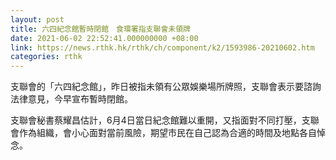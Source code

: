 ```yaml
---
layout: post
title: 六四紀念館暫時閉館　食環署指支聯會未領牌
date: 2021-06-02 22:52:41.000000000 +08:00
link: https://news.rthk.hk/rthk/ch/component/k2/1593986-20210602.htm
categories: rthk
---
```


支聯會的「六四紀念館」，昨日被指未領有公眾娛樂場所牌照，支聯會表示要諮詢法律意見，今早宣布暫時閉館。

支聯會秘書蔡耀昌估計，6月4日當日紀念館難以重開，又指面對不同打壓，支聯會作為組織，會小心面對當前風險，期望市民在自己認為合適的時間及地點各自悼念。
